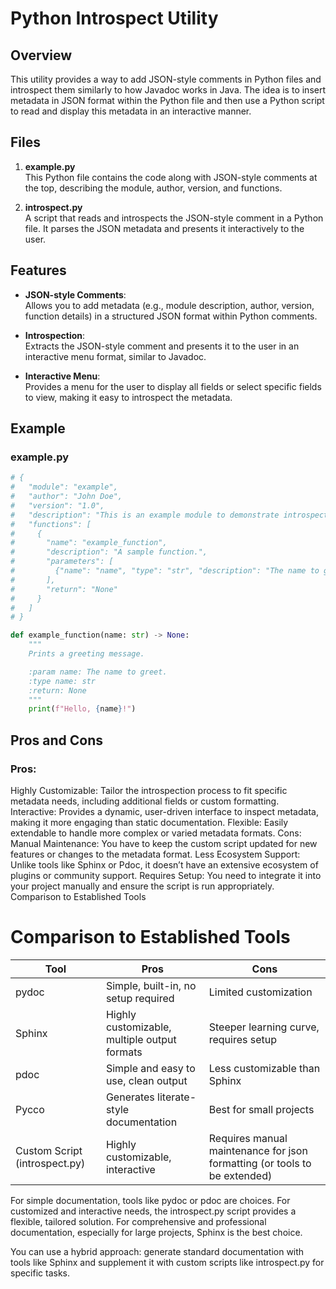 # Python Introspect Utility

## Overview

This utility provides a way to add JSON-style comments in Python files and introspect them similarly to how Javadoc works in Java. The idea is to insert metadata in JSON format within the Python file and then use a Python script to read and display this metadata in an interactive manner.

## Files

1. **example.py**  
   This Python file contains the code along with JSON-style comments at the top, describing the module, author, version, and functions.

2. **introspect.py**  
   A script that reads and introspects the JSON-style comment in a Python file. It parses the JSON metadata and presents it interactively to the user.

## Features

- **JSON-style Comments**:  
  Allows you to add metadata (e.g., module description, author, version, function details) in a structured JSON format within Python comments.
  
- **Introspection**:  
  Extracts the JSON-style comment and presents it to the user in an interactive menu format, similar to Javadoc.
  
- **Interactive Menu**:  
  Provides a menu for the user to display all fields or select specific fields to view, making it easy to introspect the metadata.

## Example

### example.py
```python
# {
#   "module": "example",
#   "author": "John Doe",
#   "version": "1.0",
#   "description": "This is an example module to demonstrate introspection.",
#   "functions": [
#     {
#       "name": "example_function",
#       "description": "A sample function.",
#       "parameters": [
#         {"name": "name", "type": "str", "description": "The name to greet."}
#       ],
#       "return": "None"
#     }
#   ]
# }

def example_function(name: str) -> None:
    """
    Prints a greeting message.

    :param name: The name to greet.
    :type name: str
    :return: None
    """
    print(f"Hello, {name}!")

```
## Pros and Cons
### Pros:
Highly Customizable: Tailor the introspection process to fit specific metadata needs, including additional fields or custom formatting.
Interactive: Provides a dynamic, user-driven interface to inspect metadata, making it more engaging than static documentation.
Flexible: Easily extendable to handle more complex or varied metadata formats.
Cons:
Manual Maintenance: You have to keep the custom script updated for new features or changes to the metadata format.
Less Ecosystem Support: Unlike tools like Sphinx or Pdoc, it doesn’t have an extensive ecosystem of plugins or community support.
Requires Setup: You need to integrate it into your project manually and ensure the script is run appropriately.
Comparison to Established Tools

# Comparison to Established Tools

| Tool                       | Pros                                                   | Cons                                |
|----------------------------|--------------------------------------------------------|-------------------------------------|
| pydoc                      | Simple, built-in, no setup required                    | Limited customization               |
| Sphinx                     | Highly customizable, multiple output formats           | Steeper learning curve, requires setup |
| pdoc                       | Simple and easy to use, clean output                   | Less customizable than Sphinx       |
| Pycco                      | Generates literate-style documentation                 | Best for small projects             |
| Custom Script (introspect.py) | Highly customizable, interactive                       | Requires manual maintenance for json formatting (or tools to be extended)|



For simple documentation, tools like pydoc or pdoc are choices. For customized and interactive needs, the introspect.py script provides a flexible, tailored solution. For comprehensive and professional documentation, especially for large projects, Sphinx is the best choice.

You can use a hybrid approach: generate standard documentation with tools like Sphinx and supplement it with custom scripts like introspect.py for specific tasks.

